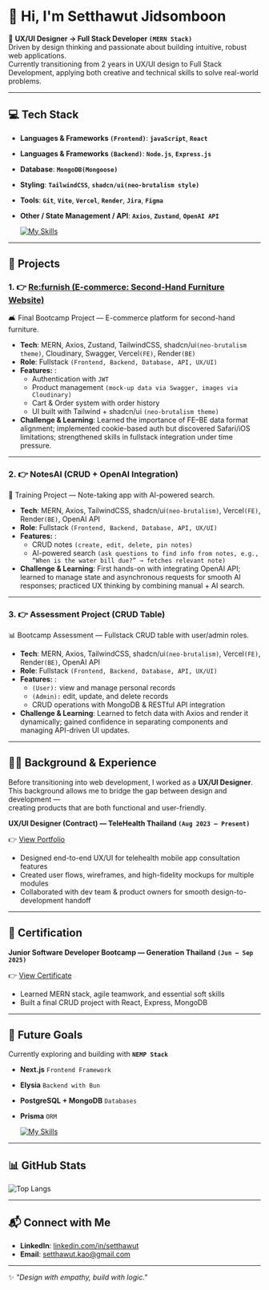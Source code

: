 # 👋 Hi, I'm Setthawut Jidsomboon  

🌱 **UX/UI Designer → Full Stack Developer `(MERN Stack)`**  
Driven by design thinking and passionate about building intuitive, robust web applications.  
Currently transitioning from 2 years in UX/UI design to Full Stack Development, applying both creative and technical skills to solve
real-world problems.  

---

## 💻 Tech Stack

- **Languages & Frameworks `(Frontend)`**:  **`javaScript`**, **`React`**
- **Languages & Frameworks `(Backend)`**:  **`Node.js`**, **`Express.js`**
- **Database**:  **`MongoDB(Mongoose)`**
- **Styling**:  **`TailwindCSS`**, **`shadcn/ui(neo-brutalism style)`**
- **Tools**:  **`Git`**, **`Vite`**, **`Vercel`**, **`Render`**, **`Jira`**, **`Figma`**
- **Other / State Management / API**:  **`Axios`**, **`Zustand`**, **`OpenAI API`**

    [![My Skills](https://skillicons.dev/icons?i=javascript,react,nodejs,express,mongodb,tailwind,git,vite,vercel,figma)](https://skillicons.dev)

---

## 🚀 Projects  

### 1. 👉 [Re:furnish (E-commerce: Second-Hand Furniture Website)](https://fe-re-furnish.vercel.app/)
🛋️ Final Bootcamp Project — E-commerce platform for second-hand furniture.
- **Tech**: MERN, Axios, Zustand, TailwindCSS, shadcn/ui`(neo-brutalism theme)`, Cloudinary, Swagger, Vercel`(FE)`, Render`(BE)`
- **Role**: Fullstack `(Frontend, Backend, Database, API, UX/UI)`
- **Features:** :  
  - Authentication with `JWT`
  - Product management `(mock-up data via Swagger, images via Cloudinary)`
  - Cart & Order system with order history
  - UI built with Tailwind + shadcn/ui `(neo-brutalism theme)`
- **Challenge & Learning**: Learned the importance of FE–BE data format alignment; implemented cookie-based auth but discovered Safari/iOS limitations; strengthened skills in fullstack integration under time pressure.

---

### 2. 👉 NotesAI (CRUD + OpenAI Integration)
📝 Training Project — Note-taking app with AI-powered search.
- **Tech**: MERN, Axios, TailwindCSS, shadcn/ui`(neo-brutalism)`, Vercel`(FE)`, Render`(BE)`, OpenAI API
- **Role**: Fullstack `(Frontend, Backend, Database, API, UX/UI)`
- **Features:** :
  - CRUD notes `(create, edit, delete, pin notes)`
  - AI-powered search `(ask questions to find info from notes, e.g., “When is the water bill due?” → fetches relevant note)`
- **Challenge & Learning**: First hands-on with integrating OpenAI API; learned to manage state and asynchronous requests for smooth AI responses; practiced UX thinking by combining manual + AI search.

---

### 3. 👉 Assessment Project (CRUD Table)
📊 Bootcamp Assessment — Fullstack CRUD table with user/admin roles. 
- **Tech**: MERN, Axios, TailwindCSS, shadcn/ui`(neo-brutalism)`, Vercel`(FE)`, Render`(BE)`, OpenAI API
- **Role**: Fullstack `(Frontend, Backend, Database, API, UX/UI)`
- **Features:** :
  - `(User):` view and manage personal records
  - `(Admin):` edit, update, and delete records
  - CRUD operations with MongoDB & RESTful API integration
- **Challenge & Learning**: Learned to fetch data with Axios and render it dynamically; gained confidence in separating components and managing API-driven UI updates.
  
---

## 👨‍🎨 Background & Experience
Before transitioning into web development, I worked as a **UX/UI Designer**.  
This background allows me to bridge the gap between design and development —  
creating products that are both functional and user-friendly.

**UX/UI Designer (Contract) — TeleHealth Thailand `(Aug 2023 – Present)`**

👉 [View Portfolio](https://quaint-ptarmigan-471.notion.site/Telehealth-Thailand-1c3564f3a48b8104be46cad1e82717b8)
- Designed end-to-end UX/UI for telehealth mobile app consultation features
- Created user flows, wireframes, and high-fidelity mockups for multiple modules
- Collaborated with dev team & product owners for smooth design-to-development handoff

---

## 📜 Certification  

**Junior Software Developer Bootcamp — Generation Thailand `(Jun – Sep 2025)`**

👉 [View Certificate](https://drive.google.com/file/d/1xaeXTjxJvMnEwxZ5tggsu9BH6ptrIgh9/view?usp=sharing)
- Learned MERN stack, agile teamwork, and essential soft skills
- Built a final CRUD project with React, Express, MongoDB

---

## 🎯 Future Goals

Currently exploring and building with **`NEMP Stack`**
- **Next.js** `Frontend Framework`
- **Elysia** `Backend with Bun`
- **PostgreSQL + MongoDB** `Databases`
- **Prisma** `ORM`

    [![My Skills](https://skillicons.dev/icons?i=nextjs,elysia,postgres,mongodb,prisma)](https://skillicons.dev)

---

## 📊 GitHub Stats 

![Top Langs](https://github-readme-stats.vercel.app/api/top-langs/?username=setthawut-kao&layout=compact&theme=default)  

---

## 📬 Connect with Me  

- **LinkedIn**: [linkedin.com/in/setthawut](https://www.linkedin.com/in/setthawut-jidsomboon/)  
- **Email**: [setthawut.kao@gmail.com](mailto:setthawut.kao@gmail.com)  

---
✨ _"Design with empathy, build with logic."_  
